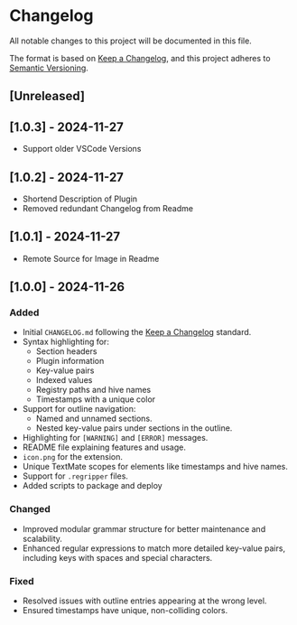 # Changelog

All notable changes to this project will be documented in this file.

The format is based on [Keep a Changelog](https://keepachangelog.com/en/1.1.0/),
and this project adheres to [Semantic Versioning](https://semver.org/spec/v2.0.0.html).

## [Unreleased]

## [1.0.3] - 2024-11-27
- Support older VSCode Versions


## [1.0.2] - 2024-11-27
- Shortend Description of Plugin
- Removed redundant Changelog from Readme

## [1.0.1] - 2024-11-27
- Remote Source for Image in Readme

## [1.0.0] - 2024-11-26

### Added
- Initial `CHANGELOG.md` following the [Keep a Changelog](https://keepachangelog.com/en/1.1.0/) standard.
- Syntax highlighting for:
  - Section headers
  - Plugin information
  - Key-value pairs
  - Indexed values
  - Registry paths and hive names
  - Timestamps with a unique color
- Support for outline navigation:
  - Named and unnamed sections.
  - Nested key-value pairs under sections in the outline.
- Highlighting for `[WARNING]` and `[ERROR]` messages.
- README file explaining features and usage.
- `icon.png` for the extension.
- Unique TextMate scopes for elements like timestamps and hive names.
- Support for `.regripper` files.
- Added scripts to package and deploy

### Changed
- Improved modular grammar structure for better maintenance and scalability.
- Enhanced regular expressions to match more detailed key-value pairs, including keys with spaces and special characters.

### Fixed
- Resolved issues with outline entries appearing at the wrong level.
- Ensured timestamps have unique, non-colliding colors.

